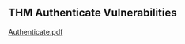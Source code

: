 ## THM Authenticate Vulnerabilities

[Authenticate.pdf](https://github.com/r0sha1/r0sha1.github.io/files/8057783/Authenticate.pdf)
